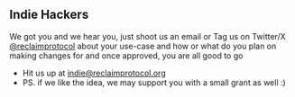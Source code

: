 ## Indie Hackers

We got you and we hear you, just shoot us an email or Tag us on Twitter/X [@reclaimprotocol](https://x.com/reclaimprotocol) about your use-case and how or what do you plan on making changes for and once approved, you are all good to go
   - Hit us up at indie@reclaimprotocol.org
   - PS. if we like the idea, we may support you with a small grant as well :)
